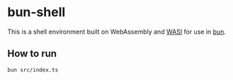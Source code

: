 # bun-shell

This is a shell environment built on WebAssembly and [WASI](https://wasi.dev) for use in [bun](https://bun.sh).


## How to run

`bun src/index.ts`
